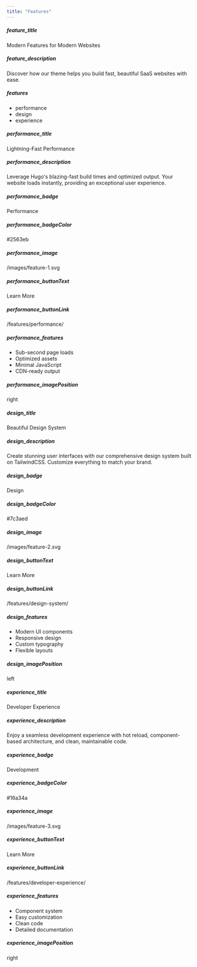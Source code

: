 ```yaml
---
title: "Features"
---
```


##### feature_title

Modern Features for Modern Websites

##### feature_description

Discover how our theme helps you build fast, beautiful SaaS websites with ease.

##### features

- performance
- design
- experience

##### performance_title

Lightning-Fast Performance

##### performance_description

Leverage Hugo's blazing-fast build times and optimized output. 
Your website loads instantly, providing an exceptional user experience.

##### performance_badge

Performance

##### performance_badgeColor

#2563eb

##### performance_image

/images/feature-1.svg

##### performance_buttonText

Learn More

##### performance_buttonLink

/features/performance/

##### performance_features

- Sub-second page loads
- Optimized assets
- Minimal JavaScript
- CDN-ready output

##### performance_imagePosition

right

##### design_title

Beautiful Design System

##### design_description

Create stunning user interfaces with our comprehensive design system built on TailwindCSS. 
Customize everything to match your brand.

##### design_badge

Design

##### design_badgeColor

#7c3aed

##### design_image

/images/feature-2.svg

##### design_buttonText

Learn More

##### design_buttonLink

/features/design-system/

##### design_features

- Modern UI components
- Responsive design
- Custom typography
- Flexible layouts

##### design_imagePosition

left

##### experience_title 

Developer Experience

##### experience_description

Enjoy a seamless development experience with hot reload, component-based architecture, and clean, maintainable code.

##### experience_badge

Development

##### experience_badgeColor

#16a34a

##### experience_image

/images/feature-3.svg

##### experience_buttonText

Learn More

##### experience_buttonLink

/features/developer-experience/

##### experience_features

- Component system
- Easy customization
- Clean code
- Detailed documentation

##### experience_imagePosition

right